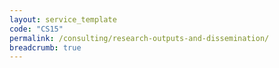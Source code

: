 ```yaml
---
layout: service_template
code: "CS15"
permalink: /consulting/research-outputs-and-dissemination/
breadcrumb: true
---
```

